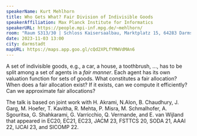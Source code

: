 ```yaml
---
speakerName: Kurt Mehlhorn
title: Who Gets What? Fair Division of Indivisible Goods
speakerAffiliation: Max Planck Institute for Informatics
speakerURL: https://people.mpi-inf.mpg.de/~mehlhorn/
room: "Raum S313/30 | Schloss Kaisersaalbau, Marktplatz 15, 64283 Darmstadt"
date: 2023-11-03 13:00
city: darmstadt
mapURL: https://maps.app.goo.gl/cQd2XPLfYMWVdMAn6
---
```


A set of indivisible goods, e.g., a car, a house, a toothbrush, ..., has to be split among a set of agents in a _fair manner_. Each agent has its own valuation function for sets of goods. What constitutes a fair allocation? When does a fair allocation exist? If it exists, can we compute it efficiently? Can we approximate fair allocations?

The talk is based on joint work with H. Akrami, N.Alon, B. Chaudhury, J. Garg, M. Hoefer, T. Kavitha, R. Mehta, P. Misra, M. Schmalhofer, A. Sgouritsa, G. Shahkarami, G. Varricchio, Q. Vermande, and E. van Wijland that appeared in EC20, EC21, EC23, JACM 23, FSTTCS 20, SODA 21, AAAI 22, IJCAI 23, and SICOMP 22.
